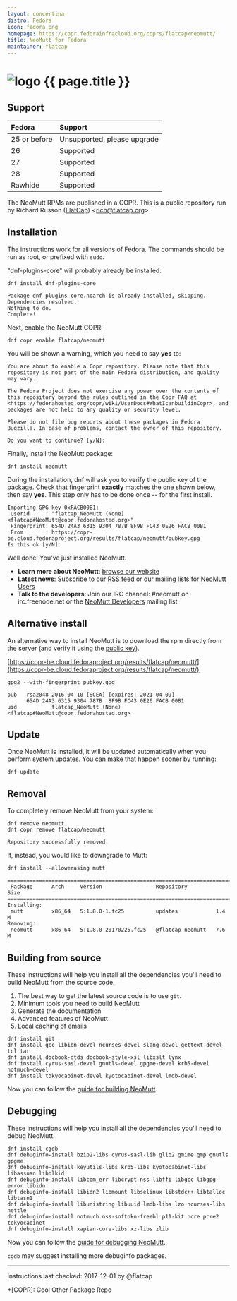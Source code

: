 ```yaml
---
layout: concertina
distro: Fedora
icon: fedora.png
homepage: https://copr.fedorainfracloud.org/coprs/flatcap/neomutt/
title: NeoMutt for Fedora
maintainer: flatcap
---
```


# ![logo](/images/distros/{{page.icon}}) {{ page.title }}

## Support <a id="support"></a>

| Fedora       | Support                     |
| :----------- | :-------------------------- |
| 25 or before | Unsupported, please upgrade |
| 26           | Supported                   |
| 27           | Supported                   |
| 28           | Supported                   |
| Rawhide      | Supported                   |

The NeoMutt RPMs are published in a COPR. This is a public repository run by
Richard Russon ([FlatCap](https://github.com/flatcap)) <[rich@flatcap.org](mailto:rich@flatcap.org)>

## Installation <a id="install"></a>

The instructions work for all versions of Fedora. The commands should be run
as root, or prefixed with `sudo`.

"dnf-plugins-core" will probably already be installed.

```
dnf install dnf-plugins-core
```

```reply
Package dnf-plugins-core.noarch is already installed, skipping.
Dependencies resolved.
Nothing to do.
Complete!
```

Next, enable the NeoMutt COPR:

```
dnf copr enable flatcap/neomutt
```

You will be shown a warning, which you need to say **yes** to:

```reply
You are about to enable a Copr repository. Please note that this
repository is not part of the main Fedora distribution, and quality
may vary.

The Fedora Project does not exercise any power over the contents of
this repository beyond the rules outlined in the Copr FAQ at
<https://fedorahosted.org/copr/wiki/UserDocs#WhatIcanbuildinCopr>, and
packages are not held to any quality or security level.

Please do not file bug reports about these packages in Fedora
Bugzilla. In case of problems, contact the owner of this repository.

Do you want to continue? [y/N]:
```

Finally, install the NeoMutt package:

```
dnf install neomutt
```

During the installation, dnf will ask you to verify the public key of the
package. Check that fingerprint **exactly** matches the one shown below, then
say **yes**. This step only has to be done once -- for the first install.

```reply
Importing GPG key 0xFACB00B1:
 Userid     : "flatcap_NeoMutt (None) <flatcap#NeoMutt@copr.fedorahosted.org>"
 Fingerprint: 654D 24A3 6315 9304 787B 8F9B FC43 0E26 FACB 00B1
 From       : https://copr-be.cloud.fedoraproject.org/results/flatcap/neomutt/pubkey.gpg
Is this ok [y/N]:
```

Well done! You've just installed NeoMutt.

- **Learn more about NeoMutt**: [browse our website](https://www.neomutt.org)
- **Latest news**: Subscribe to our
  [RSS feed](https://www.neomutt.org/feed.xml) or our mailing lists for
  [NeoMutt Users](http://mailman.neomutt.org/mailman/listinfo/neomutt-users-neomutt.org)
- **Talk to the developers**: Join our IRC channel: #neomutt on
  irc.freenode.net or the
  [NeoMutt Developers](http://mailman.neomutt.org/mailman/listinfo/neomutt-devel-neomutt.org)
  mailing list

## Alternative install <a id="alternate"></a>

An alternative way to install NeoMutt is to download the rpm directly from the
server (and verify it using the
 [public key](https://copr-be.cloud.fedoraproject.org/results/flatcap/neomutt/pubkey.gpg)).

[https://copr-be.cloud.fedoraproject.org/results/flatcap/neomutt/](https://copr-be.cloud.fedoraproject.org/results/flatcap/neomutt/)

```
gpg2 --with-fingerprint pubkey.gpg
```

```reply
pub   rsa2048 2016-04-10 [SCEA] [expires: 2021-04-09]
      654D 24A3 6315 9304 787B  8F9B FC43 0E26 FACB 00B1
uid           flatcap_NeoMutt (None) <flatcap#NeoMutt@copr.fedorahosted.org>
```

## Update <a id="update"></a>

Once NeoMutt is installed, it will be updated automatically when you perform
system updates. You can make that happen sooner by running:

```
dnf update
```

## Removal <a id="remove"></a>

To completely remove NeoMutt from your system:

```
dnf remove neomutt
dnf copr remove flatcap/neomutt
```

```reply
Repository successfully removed.
```

If, instead, you would like to downgrade to Mutt:

```
dnf install --allowerasing mutt
```

```reply
========================================================================
 Package      Arch     Version                 Repository          Size
========================================================================
Installing:
 mutt         x86_64   5:1.8.0-1.fc25          updates            1.4 M
Removing:
 neomutt      x86_64   5:1.8.0-20170225.fc25   @flatcap-neomutt   7.6 M
```

## Building from source <a id="build"></a>

These instructions will help you install all the dependencies you'll need to
build NeoMutt from the source code.

1. The best way to get the latest source code is to use `git`.
2. Minimum tools you need to build NeoMutt
3. Generate the documentation
4. Advanced features of NeoMutt
5. Local caching of emails

```
dnf install git
dnf install gcc libidn-devel ncurses-devel slang-devel gettext-devel tcl tar
dnf install docbook-dtds docbook-style-xsl libxslt lynx
dnf install cyrus-sasl-devel gnutls-devel gpgme-devel krb5-devel notmuch-devel
dnf install tokyocabinet-devel kyotocabinet-devel lmdb-devel
```

Now you can follow the [guide for building NeoMutt](/dev/build).

## Debugging <a id="debug"></a>

These instructions will help you install all the dependencies you'll need to
debug NeoMutt.

```
dnf install cgdb
dnf debuginfo-install bzip2-libs cyrus-sasl-lib glib2 gmime gmp gnutls gpgme
dnf debuginfo-install keyutils-libs krb5-libs kyotocabinet-libs libassuan libblkid
dnf debuginfo-install libcom_err libcrypt-nss libffi libgcc libgpg-error libidn
dnf debuginfo-install libidn2 libmount libselinux libstdc++ libtalloc libtasn1
dnf debuginfo-install libunistring libuuid lmdb-libs lzo ncurses-libs nettle
dnf debuginfo-install notmuch nss-softokn-freebl p11-kit pcre pcre2 tokyocabinet
dnf debuginfo-install xapian-core-libs xz-libs zlib
```

Now you can follow the [guide for debugging NeoMutt](/dev/debug).

`cgdb` may suggest installing more debuginfo packages.

---

Instructions last checked: 2017-12-01 by @flatcap

*[COPR]: Cool Other Package Repo

